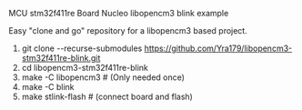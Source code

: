 MCU stm32f411re
Board Nucleo
libopencm3
blink example


Easy "clone and go" repository for a libopencm3 based project.

 1. git clone --recurse-submodules https://github.com/Yra179/libopencm3-stm32f411re-blink.git
 2. cd libopencm3-stm32f411re-blink
 3. make -C libopencm3 # (Only needed once)
 4. make -C blink
 5. make stlink-flash # (connect board and flash)
